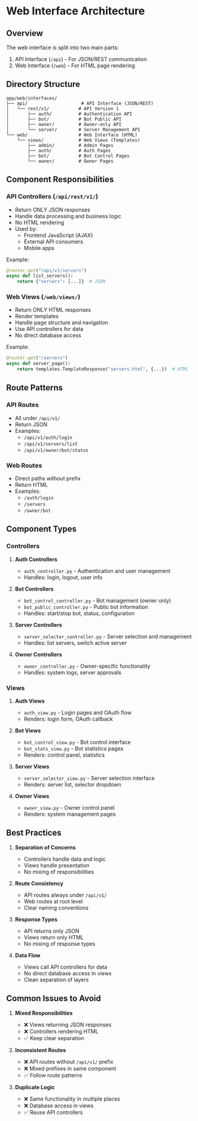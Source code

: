 # Web Interface Architecture

## Overview

The web interface is split into two main parts:
1. API Interface (`/api`) - For JSON/REST communication
2. Web Interface (`/web`) - For HTML page rendering

## Directory Structure

```
app/web/interfaces/
├── api/                    # API Interface (JSON/REST)
│   └── rest/v1/           # API Version 1
│       ├── auth/          # Authentication API
│       ├── bot/           # Bot Public API
│       ├── owner/         # Owner-only API
│       └── server/        # Server Management API
└── web/                   # Web Interface (HTML)
    └── views/             # Web Views (Templates)
        ├── admin/         # Admin Pages
        ├── auth/          # Auth Pages
        ├── bot/           # Bot Control Pages
        └── owner/         # Owner Pages
```

## Component Responsibilities

### API Controllers (`/api/rest/v1/`)
- Return ONLY JSON responses
- Handle data processing and business logic
- No HTML rendering
- Used by:
  - Frontend JavaScript (AJAX)
  - External API consumers
  - Mobile apps

Example:
```python
@router.get("/api/v1/servers")
async def list_servers():
    return {"servers": [...]}  # JSON
```

### Web Views (`/web/views/`)
- Return ONLY HTML responses
- Render templates
- Handle page structure and navigation
- Use API controllers for data
- No direct database access

Example:
```python
@router.get("/servers")
async def server_page():
    return templates.TemplateResponse("servers.html", {...})  # HTML
```

## Route Patterns

### API Routes
- All under `/api/v1/`
- Return JSON
- Examples:
  - `/api/v1/auth/login`
  - `/api/v1/servers/list`
  - `/api/v1/owner/bot/status`

### Web Routes
- Direct paths without prefix
- Return HTML
- Examples:
  - `/auth/login`
  - `/servers`
  - `/owner/bot`

## Component Types

### Controllers
1. **Auth Controllers**
   - `auth_controller.py` - Authentication and user management
   - Handles: login, logout, user info

2. **Bot Controllers**
   - `bot_control_controller.py` - Bot management (owner only)
   - `bot_public_controller.py` - Public bot information
   - Handles: start/stop bot, status, configuration

3. **Server Controllers**
   - `server_selector_controller.py` - Server selection and management
   - Handles: list servers, switch active server

4. **Owner Controllers**
   - `owner_controller.py` - Owner-specific functionality
   - Handles: system logs, server approvals

### Views
1. **Auth Views**
   - `auth_view.py` - Login pages and OAuth flow
   - Renders: login form, OAuth callback

2. **Bot Views**
   - `bot_control_view.py` - Bot control interface
   - `bot_stats_view.py` - Bot statistics pages
   - Renders: control panel, statistics

3. **Server Views**
   - `server_selector_view.py` - Server selection interface
   - Renders: server list, selector dropdown

4. **Owner Views**
   - `owner_view.py` - Owner control panel
   - Renders: system management pages

## Best Practices

1. **Separation of Concerns**
   - Controllers handle data and logic
   - Views handle presentation
   - No mixing of responsibilities

2. **Route Consistency**
   - API routes always under `/api/v1/`
   - Web routes at root level
   - Clear naming conventions

3. **Response Types**
   - API returns only JSON
   - Views return only HTML
   - No mixing of response types

4. **Data Flow**
   - Views call API controllers for data
   - No direct database access in views
   - Clean separation of layers

## Common Issues to Avoid

1. **Mixed Responsibilities**
   - ❌ Views returning JSON responses
   - ❌ Controllers rendering HTML
   - ✅ Keep clear separation

2. **Inconsistent Routes**
   - ❌ API routes without `/api/v1/` prefix
   - ❌ Mixed prefixes in same component
   - ✅ Follow route patterns

3. **Duplicate Logic**
   - ❌ Same functionality in multiple places
   - ❌ Database access in views
   - ✅ Reuse API controllers
